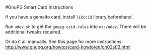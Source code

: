 #GnuPG Smart Card Instructions

If you have a gemalto card, install `libccid` library beforehand.

Run `udev.sh` to get the `gnupg-ccid.rules` into `etc/udev`.  There will be additional tweaks required.

Or do it all manually. See this page for more instructions: http://www.gnupg.org/howtos/card-howto/en/ch02s03.html
